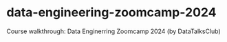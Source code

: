 # data-engineering-zoomcamp-2024
Course walkthrough: Data Enginerring Zoomcamp 2024 (by DataTalksClub)
